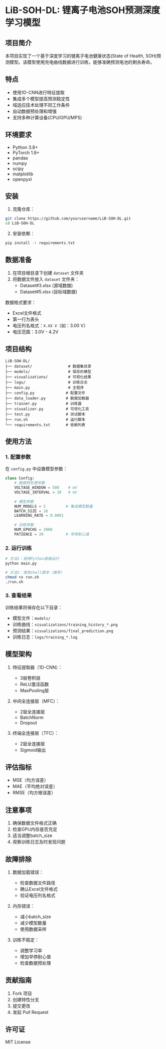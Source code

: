 # LiB-SOH-DL: 锂离子电池SOH预测深度学习模型

## 项目简介
本项目实现了一个基于深度学习的锂离子电池健康状态(State of Health, SOH)预测模型。该模型使用充电曲线数据进行训练，能够准确预测电池的剩余寿命。

## 特点
- 使用1D-CNN进行特征提取
- 集成多个模型提高预测稳定性
- 域适应技术处理不同工作条件
- 自动数据预处理和增强
- 支持多种计算设备(CPU/GPU/MPS)

## 环境要求
- Python 3.8+
- PyTorch 1.8+
- pandas
- numpy
- scipy
- matplotlib
- openpyxl

## 安装
1. 克隆仓库：
```bash
git clone https://github.com/yourusername/LiB-SOH-DL.git
cd LiB-SOH-DL
```

2. 安装依赖：
```bash
pip install -r requirements.txt
```

## 数据准备
1. 在项目根目录下创建 `dataset` 文件夹
2. 将数据文件放入 `dataset` 文件夹：
   - Dataset#3.xlsx (源域数据)
   - Dataset#5.xlsx (目标域数据)

数据格式要求：
- Excel文件格式
- 第一行为表头
- 电压列名格式：`X.XX V`（如：3.00 V）
- 电压范围：3.0V - 4.2V

## 项目结构
```
LiB-SOH-DL/
├── dataset/                # 数据集目录
├── models/                 # 保存的模型
├── visualizations/         # 可视化结果
├── logs/                   # 训练日志
├── main.py                 # 主程序
├── config.py              # 配置文件
├── data_loader.py         # 数据加载器
├── trainer.py             # 训练器
├── visualizer.py          # 可视化工具
├── test.py                # 测试脚本
├── run.sh                 # 运行脚本
└── requirements.txt       # 依赖列表
```

## 使用方法

### 1. 配置参数
在 `config.py` 中设置模型参数：
```python
class Config:
    # 数据预处理参数
    VOLTAGE_WINDOW = 500    # mV
    VOLTAGE_INTERVAL = 10   # mV
    
    # 模型参数
    NUM_MODELS = 5         # 集成模型数量
    BATCH_SIZE = 16
    LEARNING_RATE = 0.0001
    
    # 训练参数
    NUM_EPOCHS = 2000
    PATIENCE = 20          # 早停耐心值
```

### 2. 运行训练
```bash
# 方法1：使用Python直接运行
python main.py

# 方法2：使用shell脚本（推荐）
chmod +x run.sh
./run.sh
```

### 3. 查看结果
训练结果将保存在以下目录：
- 模型文件：`models/`
- 训练曲线：`visualizations/training_history_*.png`
- 预测结果：`visualizations/final_prediction.png`
- 训练日志：`logs/training_*.log`

## 模型架构
1. 特征提取器（1D-CNN）：
   - 3层卷积层
   - ReLU激活函数
   - MaxPooling层

2. 中间全连接层（MFC）：
   - 2层全连接层
   - BatchNorm
   - Dropout

3. 终端全连接层（TFC）：
   - 2层全连接层
   - Sigmoid输出

## 评估指标
- MSE（均方误差）
- MAE（平均绝对误差）
- RMSE（均方根误差）

## 注意事项
1. 确保数据文件格式正确
2. 检查GPU内存是否充足
3. 适当调整batch_size
4. 观察训练日志及时发现问题

## 故障排除
1. 数据加载错误：
   - 检查数据文件路径
   - 确认Excel文件格式
   - 验证电压列名格式

2. 内存错误：
   - 减小batch_size
   - 减少模型数量
   - 使用数据采样

3. 训练不稳定：
   - 调整学习率
   - 增加早停耐心值
   - 检查数据预处理

## 贡献指南
1. Fork 项目
2. 创建特性分支
3. 提交更改
4. 发起 Pull Request

## 许可证
MIT License
